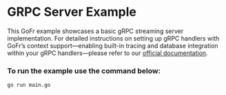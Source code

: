# GRPC Server Example

This GoFr example showcases a basic gRPC streaming server implementation. For detailed instructions on setting up gRPC handlers with GoFr’s context support—enabling built-in tracing and database integration within your gRPC handlers—please refer to our [official documentation](https://gofr.dev/docs/advanced-guide/grpc).

### To run the example use the command below:
```console
go run main.go
```

